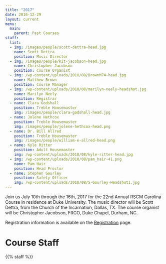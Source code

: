 ```yaml
---
title: "2017"
date: 2016-12-29
layout: current
menu:
  main:
    parent: Past Courses
staff:
  list:
  - img: /images/people/scott-dettra-head.jpg
    name: Scott Dettra
    position: Music Director
  - img: /images/people/kit-jacobson-head.jpg
    name: Christopher Jacobson
    position: Course Organist
  - img: /wp-content/uploads/2010/08/BrownM74-head.jpg
    name: Matthew Brown
    position: Course Manager
  - img: /wp-content/uploads/2010/08/marilyn-neely-headshot.jpg
    name: Marilyn Neely
    position: Registrar
  - name: Clara Godshall
    position: Treble Housemaster
    img: /images/people/clara-godshall-head.jpg
  - name: Jolene Hethcox
    position: Treble Housemaster
    img: /images/people/jolene-hethcox-head.png
  - name: Dr. Bill Allred
    position: Treble Housemaster
    img: /images/people/william-e-allred-head.png
  - name: Kyle Ritter
    position: Adult Housemaster
    img: /wp-content/uploads/2010/08/kyle-ritter-head.jpg
  - img: /wp-content/uploads/2010/08/pam_hair-41.png
    name: Pam Hair
    position: Head Proctor
  - name: Stephen Gourley
    position: Safety Officer
    img: /wp-content/uploads/2010/08/S-Gourley-Headshot1.jpg
---
```


Join us July 10th through the 16th, 2017 for the 22nd Annual RSCM Carolina
Course in residence at Duke University.  The music director will be
Scott Dettra, from the Church of the Incarnation, Dallas, TX.  The course
organist will be Christopher Jacobson, FRCO, Duke Chapel, Durham, NC.

Registration information is available on the [Registration][1] page.

# Course Staff

{{% staff %}}

[1]: /register
